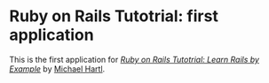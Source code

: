 # Ruby on Rails Tutotrial: first application

This is the first application for
[*Ruby on Rails Tutotrial: Learn Rails by Example*](http://railstutorial.org/)
by [Michael Hartl](http://michaelhartl.com/).
